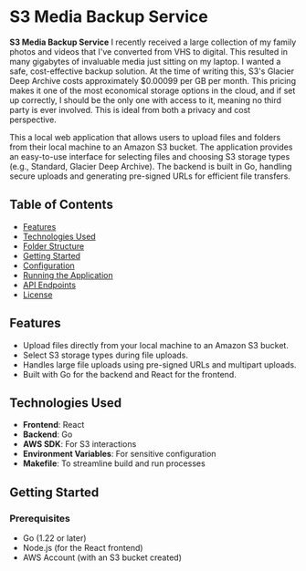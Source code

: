 # S3 Media Backup Service

**S3 Media Backup Service**
I recently received a large collection of my family photos and videos that I've converted from VHS to digital. This resulted in many gigabytes of invaluable media just sitting on my laptop. I wanted a safe, cost-effective backup solution. At the time of writing this, S3's Glacier Deep Archive costs approximately $0.00099 per GB per month. This pricing makes it one of the most economical storage options in the cloud, and if set up correctly, I should be the only one with access to it, meaning no third party is ever involved. This is ideal from both a privacy and cost perspective.

This a local web application that allows users to upload files and folders from their local machine to an Amazon S3 bucket. The application provides an easy-to-use interface for selecting files and choosing S3 storage types (e.g., Standard, Glacier Deep Archive). The backend is built in Go, handling secure uploads and generating pre-signed URLs for efficient file transfers.

## Table of Contents

- [Features](#features)
- [Technologies Used](#technologies-used)
- [Folder Structure](#folder-structure)
- [Getting Started](#getting-started)
- [Configuration](#configuration)
- [Running the Application](#running-the-application)
- [API Endpoints](#api-endpoints)
- [License](#license)

## Features

- Upload files directly from your local machine to an Amazon S3 bucket.
- Select S3 storage types during file uploads.
- Handles large file uploads using pre-signed URLs and multipart uploads.
- Built with Go for the backend and React for the frontend.

## Technologies Used

- **Frontend**: React
- **Backend**: Go
- **AWS SDK**: For S3 interactions
- **Environment Variables**: For sensitive configuration
- **Makefile**: To streamline build and run processes

## Getting Started

### Prerequisites

- Go (1.22 or later)
- Node.js (for the React frontend)
- AWS Account (with an S3 bucket created)
